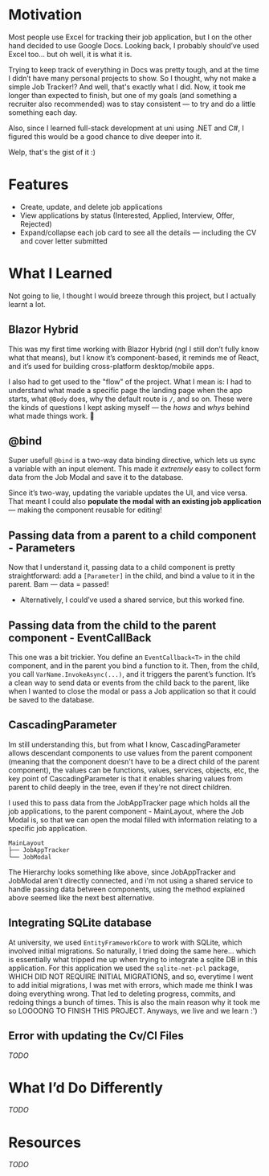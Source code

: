 # Motivation
Most people use Excel for tracking their job application, but I on the other hand decided to use Google Docs. Looking back, I probably should’ve used Excel too... but oh well, it is what it is.

Trying to keep track of everything in Docs was pretty tough, and at the time I didn’t have many personal projects to show. So I thought, why not make a simple Job Tracker!? And well, that's exactly what I did.
Now, it took me longer than expected to finish, but one of my goals (and something a recruiter also recommended) was to stay consistent — to try and do a little something each day.

Also, since I learned full-stack development at uni using .NET and C#, I figured this would be a good chance to dive deeper into it.

Welp, that's the gist of it :)


# Features 
- Create, update, and delete job applications  
- View applications by status (Interested, Applied, Interview, Offer, Rejected)  
- Expand/collapse each job card to see all the details — including the CV and cover letter submitted  

# What I Learned
Not going to lie, I thought I would breeze through this project, but I actually learnt a lot. 

## Blazor Hybrid 
This was my first time working with Blazor Hybrid (ngl I still don’t fully know what that means), but I know it’s component-based, it reminds me of React, and it’s used for building cross-platform desktop/mobile apps.

 I also had to get used to the "flow" of the project. What I mean is: I had to understand what made a specific page the landing page when the app starts, what `@Body` does, why the default route is `/`, and so on. These were the kinds of questions I kept asking myself — the *hows* and *whys* behind what made things work. 🤯

## @bind
Super useful! `@bind` is a two-way data binding directive, which lets us sync a variable with an input element. This made it *extremely* easy to collect form data from the Job Modal and save it to the database.

Since it’s two-way, updating the variable updates the UI, and vice versa. That meant I could also **populate the modal with an existing job application** — making the component reusable for editing!

## Passing data from a parent to a child component - Parameters
Now that I understand it, passing data to a child component is pretty straightforward: add a `[Parameter]` in the child, and bind a value to it in the parent. Bam — data = passed!
- Alternatively, I could’ve used a shared service, but this worked fine.

## Passing data from the child to the parent component - EventCallBack
This one was a bit trickier. You define an `EventCallback<T>` in the child component, and in the parent you bind a function to it. Then, from the child, you call `VarName.InvokeAsync(...)`, and it triggers the parent’s function.
It’s a clean way to send data or events from the child back to the parent, like when I wanted to close the modal or pass a Job application so that it could be saved to the database.

## CascadingParameter
Im still understanding this, but from what I know, CascadingParameter allows descendant components to use values from the parent component (meaning that the component doesn't have to be a direct child of the parent component), the values
can be functions, values, services, objects, etc, the key point of CascadingParameter is that it enables sharing values from parent to child deeply in the tree, even if they're not direct children.

I used this to pass data from the JobAppTracker page which holds all the job applications, to the parent component - MainLayout, where the Job Modal is, so that we can open the modal filled with information relating to a specific 
job application.

```text
MainLayout
├── JobAppTracker
└── JobModal
```

The Hierarchy looks something like above, since JobAppTracker and JobModal aren't directly connected, and i'm not using a shared service to handle passing data between components, using the method explained above seemed like the next 
best alternative.

## Integrating SQLite database
At university, we used `EntityFrameworkCore` to work with SQLite, which involved initial migrations. So naturally, I tried doing the same here... which is essentially what tripped me up when trying to integrate a sqlite DB in this 
application. For this application we used the `sqlite-net-pcl` package, WHICH DID NOT REQUIRE INITIAL MIGRATIONS, and so, everytime I went to add initial migrations, I was met with errors,
which made me think I was doing everything wrong. That led to deleting progress, commits, and redoing things a bunch of times. This is also the main reason why it took me so LOOOONG TO FINISH THIS PROJECT. Anyways, we live and we learn :')

## Error with updating the Cv/Cl Files
_TODO_

# What I’d Do Differently
_TODO_

# Resources
_TODO_
